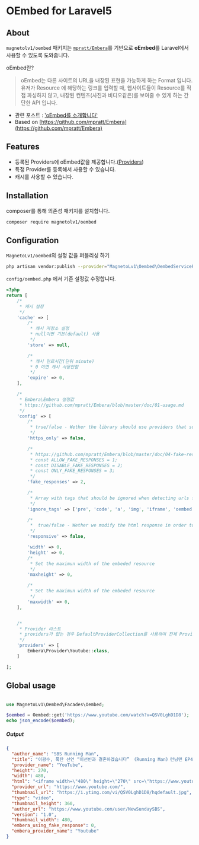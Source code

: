 # OEmbed for Laravel5

## About

`magnetolv1/oembed` 패키지는  [`mpratt/Embera`](https://github.com/mpratt/Embera)를 기반으로 **oEmbed**를 Laravel에서 사용할 수 있도록 도와줍니다.

oEmbed란?
> oEmbed는 다른 사이트의 URL을 내장된 표현을 가능하게 하는 Format 입니다.
> 유저가 Resource 에 해당하는 링크를 입력할 때, 웹사이트들이 Resource를 직접 파싱하지 않고, 내장된 컨텐츠(사진과 비디오같은)를 보여줄 수 있게 하는 간단한 API 입니다.

- 관련 포스트 : [‛oEmbed를 소개합니다‛](https://meetup.toast.com/posts/81)
- Based on [https://github.com/mpratt/Embera](https://github.com/mpratt/Embera)

## Features
* 등록된 Providers에 oEmbed값을 제공합니다.([Providers](https://github.com/mpratt/Embera/blob/master/doc/02-providers.md))
* 특정 Provider를 등록해서 사용할 수 있습니다.
* 캐시를 사용할 수 있습니다.


## Installation

composer를 통해 의존성 패키지를 설치합니다.
```sh
composer require magnetolv1/oembed
```


## Configuration
`MagnetoLv1/oembed`의 설정 값을 퍼블리싱 하기
```sh
php artisan vendor:publish --provider="MagnetoLv1\Oembed\OembedServiceProvider"
```

`config/oembed.php` 에서 기존 설정값 수정합니다.

```php 
<?php
return [
    /*
     * 캐시 설정
     */
    'cache' => [
        /*
         * 캐시 저장소 설정
         * null이면 기본(default) 사용
         */
        'store' => null,

        /*
         * 캐시 만료시간(단위 minute)
         * 0 이면 캐시 사용안함
         */
        'expire' => 0,
    ],

    /*
     * Embera\Embera 설정값
     * https://github.com/mpratt/Embera/blob/master/doc/01-usage.md
     */
    'config' => [
        /*
         * true/false - Wether the library should use providers that support https on their html response.
         */
        'https_only' => false,

        /*
         * https://github.com/mpratt/Embera/blob/master/doc/04-fake-responses.md
         * const ALLOW_FAKE_RESPONSES = 1;
         * const DISABLE_FAKE_RESPONSES = 2;
         * const ONLY_FAKE_RESPONSES = 3;
         */
        'fake_responses' => 2,

        /*
         * Array with tags that should be ignored when detecting urls from a text. So that for example Embera doesnt replace urls inside an iframe or img tag.
         */
        'ignore_tags' => ['pre', 'code', 'a', 'img', 'iframe', 'oembed'],

        /*
         *  true/false - Wether we modify the html response in order to get responsive html. - More Information in the responsive data documentation. (BETA)
         */
        'responsive' => false,

        'width' => 0,
        'height' => 0,
        /*
         * Set the maximun width of the embeded resource
         */
        'maxheight' => 0,

        /*
         * Set the maximun width of the embeded resource
         */
        'maxwidth' => 0,
    ],


    /*
     * Provider 리스트
     * providers가 없는 경우 DefaultProviderCollection를 사용하여 전체 Provider가 등록됨
     */
    'providers' => [
        Embera\Provider\Youtube::class,
    ]

];
```

## Global usage
```php

use MagnetoLv1\Oembed\Facades\Oembed;

$oembed = Oembed::get('https://www.youtube.com/watch?v=QSV0LghD1D8');
echo json_encode($oembed);

```

##### Output
```json
{
  "author_name": "SBS Running Man",
  "title": "이광수, 폭탄 선언 “이선빈과 결혼하겠습니다” 《Running Man》런닝맨 EP451",
  "provider_name": "YouTube",
  "height": 270,
  "width": 480,
  "html": "<iframe width=\"480\" height=\"270\" src=\"https://www.youtube.com/embed/QSV0LghD1D8?feature=oembed\" frameborder=\"0\" allow=\"accelerometer; autoplay; encrypted-media; gyroscope; picture-in-picture\" allowfullscreen></iframe>",
  "provider_url": "https://www.youtube.com/",
  "thumbnail_url": "https://i.ytimg.com/vi/QSV0LghD1D8/hqdefault.jpg",
  "type": "video",
  "thumbnail_height": 360,
  "author_url": "https://www.youtube.com/user/NewSundaySBS",
  "version": "1.0",
  "thumbnail_width": 480,
  "embera_using_fake_response": 0,
  "embera_provider_name": "Youtube"
}
```
